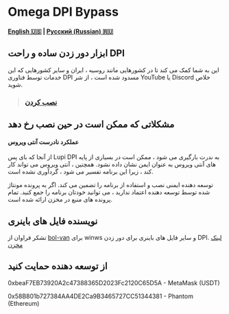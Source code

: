 # Omega DPI Bypass
#### [English 🇺🇸](https://github.com/0netervezer0/Omega-DPI-Bypass/blob/main/README.md)  |  [Русский (Russian) 🇷🇺](https://github.com/0netervezer0/Omega-DPI-Bypass/blob/main/docs/README_ru.md)
## ابزار دور زدن ساده و راحت DPI
این به شما کمک می کند تا در کشورهایی مانند روسیه ، ایران و سایر کشورهایی که این خدمات توسط فناوری DPI مسدود شده است ، از شر YouTube یا Discord خلاص شوید.
> ### [نصب کردن](https://github.com/0netervezer0/Omega-DPI-Bypass/releases/tag/2.2)
## مشکلاتی که ممکن است در حین نصب رخ دهد
#### عملکرد نادرست آنتی ویروس
از آنجا که بای پس Lupi DPI به ندرت بارگیری می شود ، ممکن است در بسیاری از پایه های آنتی ویروس به عنوان ایمن نشان داده نشود. همچنین ، آنتی ویروس می تواند کار کند ، زیرا این برنامه تفسیر می شود ، گردآوری نشده است.

توسعه دهنده ایمنی نصب و استفاده از برنامه را تضمین می کند. اگر به پرونده مونتاژ شده توسط توسعه دهنده اعتماد ندارید ، می توانید خودتان برنامه را جمع کنید. تمام پرونده های منبع در مخزن ارائه شده است.
## نویسنده فایل های باینری
تشکر فراوان از [bol-van](https://github.com/bol-van) برای winws و سایر فایل های باینری برای دور زدن DPI. [لینک مخزن](https://github.com/bol-van/zapret)
## از توسعه دهنده حمایت کنید
0xbeaF7EB73920A2c47388365D2023Fc2120C65D5A - MetaMask (USDT)

0x58B801b727384AA4DE2Ca9B3465727CC51344381 - Phantom (Ethereum)
